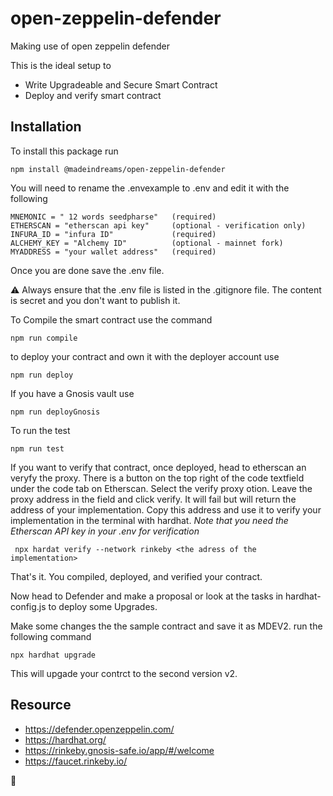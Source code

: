 # open-zeppelin-defender

Making use of open zeppelin defender

This is the ideal setup to 

- Write Upgradeable and Secure Smart Contract
- Deploy and verify smart contract


## Installation
To install this package run

```npm install @madeindreams/open-zeppelin-defender```

You will need to rename the .envexample to .env and edit it with the following
```
MNEMONIC = " 12 words seedpharse"   (required)
ETHERSCAN = "etherscan api key"     (optional - verification only)
INFURA_ID = "infura ID"             (required)
ALCHEMY_KEY = "Alchemy ID"          (optional - mainnet fork)
MYADDRESS = "your wallet address"   (required)
```

Once you are done save the .env file.

⚠️ Always ensure that the .env file is listed in the .gitignore file. The content is secret and you don't want to publish it.

To Compile the smart contract use the command

```npm run compile```

to deploy your contract and own it with the deployer account use

```npm run deploy```

If you have a Gnosis vault use

```npm run deployGnosis```

To run the test

```npm run test```

If you want to verify that contract, once deployed, head to etherscan an veryfy the proxy. There is a button on the top right of the code textfield under the code tab on Etherscan.
Select the verify proxy otion. Leave the proxy address in the field and click verify. It will fail but will return the address of your implementation.
Copy this address and use it to verify your implementation in the terminal with hardhat. 
*Note that you need the Etherscan API key in your .env for verification*

``` npx hardat verify --network rinkeby <the adress of the implementation>```


That's it. You compiled, deployed, and verified your contract.

Now head to Defender and make a proposal or look at the tasks in hardhat-config.js to deploy some Upgrades.

Make some changes the the sample contract and save it as MDEV2. run the following command

```npx hardhat upgrade```

This will upgade your contrct to the second version v2.





## Resource

 - https://defender.openzeppelin.com/
 - https://hardhat.org/
 - https://rinkeby.gnosis-safe.io/app/#/welcome
 - https://faucet.rinkeby.io/
 

 🤘
